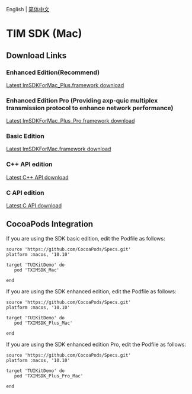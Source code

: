 English | [简体中文](./README_ZH.md)

# TIM SDK (Mac)

## Download Links

### Enhanced Edition(Recommend)
[Latest ImSDKForMac_Plus.framework download](https://sdk-im-1252463788.cos.ap-hongkong.myqcloud.com/download/plus/7.2.4123/ImSDKForMac_Plus_7.2.4123.framework.zip)

### Enhanced Edition Pro (Providing axp-quic multiplex transmission protocol to enhance network performance)
[Latest ImSDKForMac_Plus_Pro.framework download](https://im.sdk.qcloud.com/download/plus/7.2.4123/ImSDKForMac_Plus_Pro_7.2.4123.framework.zip)

### Basic Edition
[Latest ImSDKForMac.framework download](https://im.sdk.qcloud.com/download/standard/5.1.62/TIM_SDK_Mac_latest_framework.zip)

### C++ API edition
[Latest C++ API download](https://im.sdk.qcloud.com/download/plus/7.2.4123/cross_platform/ImSDK_Mac_CPP_7.2.4123.framework.zip)

### C API edition
[Latest C API download](https://im.sdk.qcloud.com/download/plus/7.2.4123/cross_platform/ImSDK_Mac_C_7.2.4123.framework.zip)

## CocoaPods Integration
If you are using the SDK basic edition, edit the Podfile as follows:

```
source 'https://github.com/CocoaPods/Specs.git'
platform :macos, '10.10'

target 'TUIKitDemo' do
   pod 'TXIMSDK_Mac'

end

```

If you are using the SDK enhanced edition, edit the Podfile as follows:

```
source 'https://github.com/CocoaPods/Specs.git'
platform :macos, '10.10'

target 'TUIKitDemo' do
   pod 'TXIMSDK_Plus_Mac'

end

```

If you are using the SDK enhanced edition Pro, edit the Podfile as follows:

```
source 'https://github.com/CocoaPods/Specs.git'
platform :macos, '10.10'

target 'TUIKitDemo' do
   pod 'TXIMSDK_Plus_Pro_Mac'

end

```
